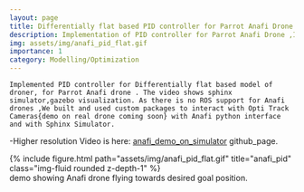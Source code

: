 ```yaml
---
layout: page
title: Differentially flat based PID controller for Parrot Anafi Drone 
description: Implementation of PID controller for Parrot Anafi Drone ,Integrated with ROS, Opti Track Cameras Capture and Sphinx Simulator
img: assets/img/anafi_pid_flat.gif
importance: 1
category: Modelling/Optimization
---
```

`Implemented PID controller for Differentially flat based model of droner, for Parrot Anafi drone . The video shows sphinx simulator,gazebo visualization. As there is no ROS support for Anafi drones ,We built and used custom packages to interact with Opti Track Cameras{demo on real drone coming soon} with Anafi python interface and with Sphinx Simulator.` <br/>


-Higher resolution Video is here:
<a href="https://github.com/prajwalthakur/prajwalthakur.github.io/tree/master/assets/video/anafi_pid_flat.mp4">anafi_demo_on_simulator</a> github_page.

<div class="row">
    <div class="col-sm mt-3 mt-md-0">
        {% include figure.html path="assets/img/anafi_pid_flat.gif" title="anafi_pid" class="img-fluid rounded z-depth-1" %}
    </div>
</div>
<div class="caption">
    demo showing Anafi drone flying towards desired goal position.
</div>
